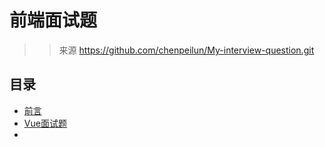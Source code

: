 # 前端面试题

> > 来源 https://github.com/chenpeilun/My-interview-question.git

## 目录

* [前言](README.md)
* [Vue面试题](Vue.md)
* 


